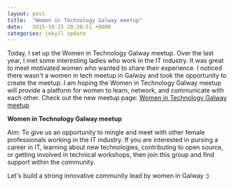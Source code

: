 ```yaml
---
layout: post
title:  "Women in Technology Galway meetup"
date:   2015-10-15 20:38:51 +0000
categories: jekyll update
---
```


Today, I set up the Women in Technology Galway meetup. Over the last year, I met some interesting ladies who work in the IT industry. It was great to meet motivated women who wanted to share their experience. I noticed there wasn't a women in tech meetup in Galway and took the opportunity to create the meetup.
I am hoping the Women in Technology Galway meetup will provide a platform for women to learn, network, and communicate with each other. Check out the new meetup page: [Women in Technology Galway meetup](http://www.meetup.com/Women-In-Technology-Galway/)


**Women in Technology Galway meetup**


Aim: To give us an opportunity to mingle and meet with other female professionals working in the IT industry. If you are interested in pursing a career in IT, learning about new technologies, contributing to open source, or getting involved in technical workshops, then join this group and find support within the community.

Let's build a strong innovative community lead by women in Galway :)


